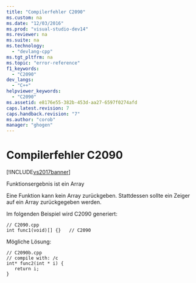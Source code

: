 ```yaml
---
title: "Compilerfehler C2090"
ms.custom: na
ms.date: "12/03/2016"
ms.prod: "visual-studio-dev14"
ms.reviewer: na
ms.suite: na
ms.technology: 
  - "devlang-cpp"
ms.tgt_pltfrm: na
ms.topic: "error-reference"
f1_keywords: 
  - "C2090"
dev_langs: 
  - "C++"
helpviewer_keywords: 
  - "C2090"
ms.assetid: e8176e55-382b-453d-aa27-6597f0274afd
caps.latest.revision: 7
caps.handback.revision: "7"
ms.author: "corob"
manager: "ghogen"
---
```

# Compilerfehler C2090
[!INCLUDE[vs2017banner](../../assembler/inline/includes/vs2017banner.md)]

Funktionsergebnis ist ein Array  
  
 Eine Funktion kann kein Array zurückgeben.  Stattdessen sollte ein Zeiger auf ein Array zurückgegeben werden.  
  
 Im folgenden Beispiel wird C2090 generiert:  
  
```  
// C2090.cpp  
int func1(void)[] {}   // C2090  
```  
  
 Mögliche Lösung:  
  
```  
// C2090b.cpp  
// compile with: /c  
int* func2(int * i) {  
   return i;  
}  
```